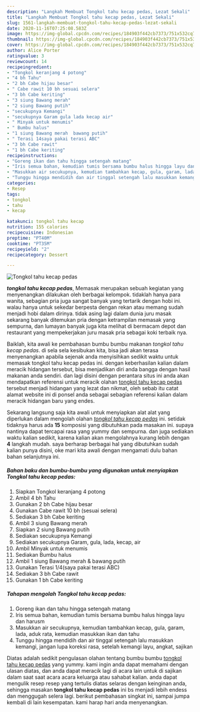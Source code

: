 ```yaml
---
description: "Langkah Membuat Tongkol tahu kecap pedas, Lezat Sekali"
title: "Langkah Membuat Tongkol tahu kecap pedas, Lezat Sekali"
slug: 1561-langkah-membuat-tongkol-tahu-kecap-pedas-lezat-sekali
date: 2020-11-16T07:25:08.583Z
image: https://img-global.cpcdn.com/recipes/184903f442cb7373/751x532cq70/tongkol-tahu-kecap-pedas-foto-resep-utama.jpg
thumbnail: https://img-global.cpcdn.com/recipes/184903f442cb7373/751x532cq70/tongkol-tahu-kecap-pedas-foto-resep-utama.jpg
cover: https://img-global.cpcdn.com/recipes/184903f442cb7373/751x532cq70/tongkol-tahu-kecap-pedas-foto-resep-utama.jpg
author: Alice Porter
ratingvalue: 3
reviewcount: 14
recipeingredient:
- "Tongkol keranjang 4 potong"
- "4 bh Tahu"
- "2 bh Cabe hijau besar"
- " Cabe rawit 10 bh sesuai selera"
- "3 bh Cabe keriting"
- "3 siung Bawang merah"
- "2 siung Bawang putih"
- "secukupnya Kemangi"
- "secukupnya Garam gula lada kecap air"
- " Minyak untuk menumis"
- " Bumbu halus"
- "1 siung Bawang merah  bawang putih"
- " Terasi 14saya pakai terasi ABC"
- "3 bh Cabe rawit"
- "1 bh Cabe keriting"
recipeinstructions:
- "Goreng ikan dan tahu hingga setengah matang"
- "Iris semua bahan, kemudian tumis bersama bumbu halus hingga layu dan harusm"
- "Masukkan air secukupnya, kemudian tambahkan kecap, gula, garam, lada, aduk rata, kemudian masukkan ikan dan tahu"
- "Tunggu hingga mendidih dan air tinggal setengah lalu masukkan kemangi, jangan lupa koreksi rasa, setelah kemangi layu, angkat, sajikan"
categories:
- Resep
tags:
- tongkol
- tahu
- kecap

katakunci: tongkol tahu kecap 
nutrition: 155 calories
recipecuisine: Indonesian
preptime: "PT40M"
cooktime: "PT35M"
recipeyield: "2"
recipecategory: Dessert

---
```



![Tongkol tahu kecap pedas](https://img-global.cpcdn.com/recipes/184903f442cb7373/751x532cq70/tongkol-tahu-kecap-pedas-foto-resep-utama.jpg)

<b><i>tongkol tahu kecap pedas</i></b>, Memasak merupakan sebuah kegiatan yang menyenangkan dilakukan oleh berbagai kelompok. tidaklah hanya para wanita, sebagian pria juga sangat banyak yang tertarik dengan hobi ini. walau hanya untuk sekedar berpesta dengan rekan atau memang sudah menjadi hobi dalam dirinya. tidak asing lagi dalam dunia juru masak sekarang banyak ditemukan pria dengan ketrampilan memasak yang sempurna, dan lumayan banyak juga kita melihat di bermacam depot dan restaurant yang mempekerjakan juru masak pria sebagai koki terbaik nya.



Baiklah, kita awali ke pembahasan bumbu bumbu makanan <i>tongkol tahu kecap pedas</i>. di sela sela kesibukan kita, bisa jadi akan terasa menyenangkan apabila sejenak anda menyisihkan sedikit waktu untuk memasak tongkol tahu kecap pedas ini. dengan keberhasilan kalian dalam meracik hidangan tersebut, bisa menjadikan diri anda bangga dengan hasil makanan anda sendiri. dan lagi disini dengan perantara situs ini anda akan mendapatkan referensi untuk meracik olahan <u>tongkol tahu kecap pedas</u> tersebut menjadi hidangan yang lezat dan nikmat, oleh sebab itu catat alamat website ini di ponsel anda sebagai sebagian referensi kalian dalam meracik hidangan baru yang endes.


Sekarang langsung saja kita awali untuk menyiapkan alat alat yang diperlukan dalam mengolah olahan <u><i>tongkol tahu kecap pedas</i></u> ini. setidak tidaknya harus ada <b>15</b> komposisi yang dibutuhkan pada masakan ini. supaya nantinya dapat tercapai rasa yang yummy dan sempurna. dan juga sediakan waktu kalian sedikit, karena kalian akan mengolahnya kurang lebih dengan <b>4</b> langkah mudah. saya berharap berbagai hal yang dibutuhkan sudah kalian punya disini, oke mari kita awali dengan mengamati dulu bahan bahan selanjutnya ini.

<!--inarticleads1-->

##### Bahan baku dan bumbu-bumbu yang digunakan untuk menyiapkan Tongkol tahu kecap pedas:

1. Siapkan Tongkol keranjang 4 potong
1. Ambil 4 bh Tahu
1. Gunakan 2 bh Cabe hijau besar
1. Gunakan  Cabe rawit 10 bh (sesuai selera)
1. Sediakan 3 bh Cabe keriting
1. Ambil 3 siung Bawang merah
1. Siapkan 2 siung Bawang putih
1. Sediakan secukupnya Kemangi
1. Sediakan secukupnya Garam, gula, lada, kecap, air
1. Ambil  Minyak untuk menumis
1. Sediakan  Bumbu halus
1. Ambil 1 siung Bawang merah &amp; bawang putih
1. Gunakan  Terasi 1/4(saya pakai terasi ABC)
1. Sediakan 3 bh Cabe rawit
1. Gunakan 1 bh Cabe keriting




<!--inarticleads2-->

##### Tahapan mengolah Tongkol tahu kecap pedas:

1. Goreng ikan dan tahu hingga setengah matang
1. Iris semua bahan, kemudian tumis bersama bumbu halus hingga layu dan harusm
1. Masukkan air secukupnya, kemudian tambahkan kecap, gula, garam, lada, aduk rata, kemudian masukkan ikan dan tahu
1. Tunggu hingga mendidih dan air tinggal setengah lalu masukkan kemangi, jangan lupa koreksi rasa, setelah kemangi layu, angkat, sajikan




Diatas adalah sedikit pengulasan olahan tentang bumbu bumbu <u>tongkol tahu kecap pedas</u> yang yummy. kami ingin anda dapat memahami dengan ulasan diatas, dan anda dapat meracik lagi di acara lain untuk di sajikan dalam saat saat acara acara keluarga atau sahabat kalian. anda dapat mengulik resep resep yang tertulis diatas selaras dengan keinginan anda, sehingga masakan <b>tongkol tahu kecap pedas</b> ini bs menjadi lebih endess dan menggugah selera lagi. berikut pembahasan singkat ini, sampai jumpa kembali di lain kesempatan. kami harap hari anda menyenangkan.
